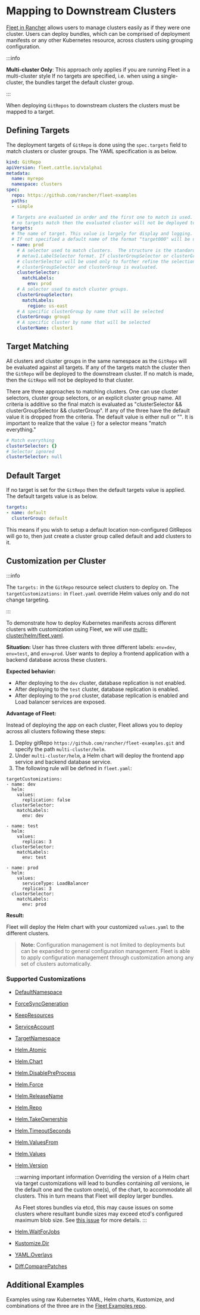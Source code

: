 # Mapping to Downstream Clusters

[Fleet in Rancher](https://rancher.com/docs/rancher/v2.6/en/deploy-across-clusters/fleet/) allows users to manage clusters easily as if they were one cluster. Users can deploy bundles, which can be comprised of deployment manifests or any other Kubernetes resource, across clusters using grouping configuration.

:::info

__Multi-cluster Only__:
This approach only applies if you are running Fleet in a multi-cluster style
If no targets are specified, i.e. when using a single-cluster, the bundles target the default cluster group.

:::

When deploying `GitRepos` to downstream clusters the clusters must be mapped to a target.

## Defining Targets

The deployment targets of `GitRepo` is done using the `spec.targets` field to
match clusters or cluster groups. The YAML specification is as below.

```yaml
kind: GitRepo
apiVersion: fleet.cattle.io/v1alpha1
metadata:
  name: myrepo
  namespace: clusters
spec:
  repo: https://github.com/rancher/fleet-examples
  paths:
  - simple

  # Targets are evaluated in order and the first one to match is used. If
  # no targets match then the evaluated cluster will not be deployed to.
  targets:
  # The name of target. This value is largely for display and logging.
  # If not specified a default name of the format "target000" will be used
  - name: prod
    # A selector used to match clusters.  The structure is the standard
    # metav1.LabelSelector format. If clusterGroupSelector or clusterGroup is specified,
    # clusterSelector will be used only to further refine the selection after
    # clusterGroupSelector and clusterGroup is evaluated.
    clusterSelector:
      matchLabels:
        env: prod
    # A selector used to match cluster groups.
    clusterGroupSelector:
      matchLabels:
        region: us-east
    # A specific clusterGroup by name that will be selected
    clusterGroup: group1
    # A specific cluster by name that will be selected
    clusterName: cluster1
```

## Target Matching

All clusters and cluster groups in the same namespace as the `GitRepo` will be evaluated against all targets.
If any of the targets match the cluster then the `GitRepo` will be deployed to the downstream cluster. If
no match is made, then the `GitRepo` will not be deployed to that cluster.

There are three approaches to matching clusters.
One can use cluster selectors, cluster group selectors, or an explicit cluster group name.  All criteria is additive so
the final match is evaluated as "clusterSelector && clusterGroupSelector && clusterGroup".  If any of the three have the
default value it is dropped from the criteria.  The default value is either null or "".  It is important to realize
that the value `{}` for a selector means "match everything."

```yaml
# Match everything
clusterSelector: {}
# Selector ignored
clusterSelector: null
```

## Default Target

If no target is set for the `GitRepo` then the default targets value is applied.  The default targets value is as below.

```yaml
targets:
- name: default
  clusterGroup: default
```

This means if you wish to setup a default location non-configured GitRepos will go to, then just create a cluster group called default
and add clusters to it.

## Customization per Cluster

:::info

The `targets:` in the `GitRepo` resource select clusters to deploy on. The `targetCustomizations:` in `fleet.yaml` override Helm values only and do not change targeting.

:::

To demonstrate how to deploy Kubernetes manifests across different clusters with customization using Fleet, we will use [multi-cluster/helm/fleet.yaml](https://github.com/rancher/fleet-examples/blob/master/multi-cluster/helm/fleet.yaml).

**Situation:** User has three clusters with three different labels: `env=dev`, `env=test`, and `env=prod`. User wants to deploy a frontend application with a backend database across these clusters.

**Expected behavior:**

- After deploying to the `dev` cluster, database replication is not enabled.
- After deploying to the `test` cluster, database replication is enabled.
- After deploying to the `prod` cluster, database replication is enabled and Load balancer services are exposed.

**Advantage of Fleet:**

Instead of deploying the app on each cluster, Fleet allows you to deploy across all clusters following these steps:

1. Deploy gitRepo `https://github.com/rancher/fleet-examples.git` and specify the path `multi-cluster/helm`.
2. Under `multi-cluster/helm`, a Helm chart will deploy the frontend app service and backend database service.
3. The following rule will be defined in `fleet.yaml`:

```
targetCustomizations:
- name: dev
  helm:
    values:
      replication: false
  clusterSelector:
    matchLabels:
      env: dev

- name: test
  helm:
    values:
      replicas: 3
  clusterSelector:
    matchLabels:
      env: test

- name: prod
  helm:
    values:
      serviceType: LoadBalancer
      replicas: 3
  clusterSelector:
    matchLabels:
      env: prod
```

**Result:**

Fleet will deploy the Helm chart with your customized `values.yaml` to the different clusters.

>**Note:** Configuration management is not limited to deployments but can be expanded to general configuration management. Fleet is able to apply configuration management through customization among any set of clusters automatically.

### Supported Customizations

* [DefaultNamespace](/ref-crds#bundledeploymentoptions)
* [ForceSyncGeneration](/ref-crds#bundledeploymentoptions)
* [KeepResources](/ref-crds#bundledeploymentoptions)
* [ServiceAccount](/ref-crds#bundledeploymentoptions)
* [TargetNamespace](/ref-crds#bundledeploymentoptions)
* [Helm.Atomic](/ref-crds#helmoptions)
* [Helm.Chart](/ref-crds#helmoptions)
* [Helm.DisablePreProcess](/ref-crds#helmoptions)
* [Helm.Force](/ref-crds#helmoptions)
* [Helm.ReleaseName](/ref-crds#helmoptions)
* [Helm.Repo](/ref-crds#helmoptions)
* [Helm.TakeOwnership](/ref-crds#helmoptions)
* [Helm.TimeoutSeconds](/ref-crds#helmoptions)
* [Helm.ValuesFrom](/ref-crds#helmoptions)
* [Helm.Values](/ref-crds#helmoptions)
* [Helm.Version](/ref-crds#helmoptions)

  :::warning important information
  Overriding the version of a Helm chart via target customizations will lead to bundles containing _all_ versions, ie the
  default one and the custom one(s), of the chart, to accommodate all clusters. This in turn means that Fleet will
  deploy larger bundles.

  As Fleet stores bundles via etcd, this may cause issues on some clusters where resultant bundle sizes may exceed
  etcd's configured maximum blob size. See [this issue](https://github.com/rancher/fleet/issues/1650) for more details.
  :::

* [Helm.WaitForJobs](/ref-crds#helmoptions)
* [Kustomize.Dir](/ref-crds#kustomizeoptions)
* [YAML.Overlays](/ref-crds#yamloptions)
* [Diff.ComparePatches](/ref-crds#diffoptions)


## Additional Examples

Examples using raw Kubernetes YAML, Helm charts, Kustomize, and combinations
of the three are in the [Fleet Examples repo](https://github.com/rancher/fleet-examples/).
